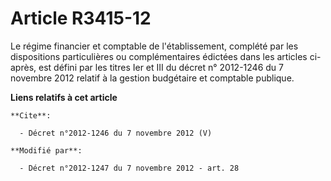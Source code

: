 # Article R3415-12

Le régime financier et comptable de l'établissement, complété par les dispositions particulières ou complémentaires édictées
dans les articles ci-après, est défini par les titres Ier et III du décret n° 2012-1246 du 7 novembre 2012 relatif à la
gestion budgétaire et comptable publique.

**Liens relatifs à cet article**

	**Cite**:

	  - Décret n°2012-1246 du 7 novembre 2012 (V)

	**Modifié par**:

	  - Décret n°2012-1247 du 7 novembre 2012 - art. 28
